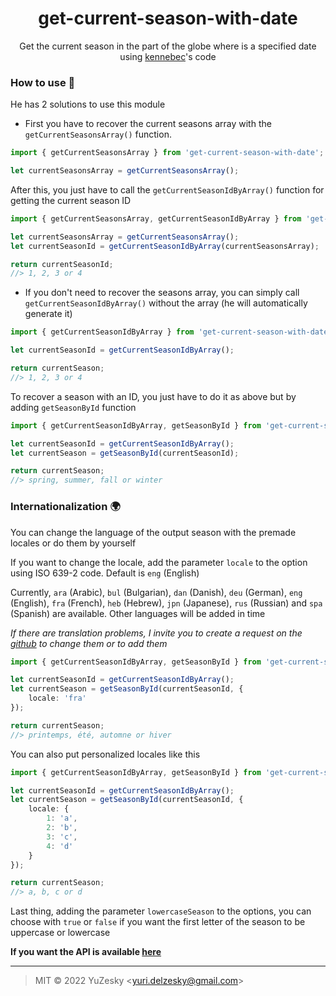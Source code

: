 <div align="center">

# get-current-season-with-date
Get the current season in the part of the globe where is a specified date using [kennebec](https://stackoverflow.com/a/5671172)'s code

</div>

### How to use 🤔
He has 2 solutions to use this module

- First you have to recover the current seasons array with the `getCurrentSeasonsArray()` function.

```typescript
import { getCurrentSeasonsArray } from 'get-current-season-with-date';

let currentSeasonsArray = getCurrentSeasonsArray();
```

After this, you just have to call the `getCurrentSeasonIdByArray()` function for getting the current season ID

```typescript
import { getCurrentSeasonsArray, getCurrentSeasonIdByArray } from 'get-current-season-with-date';

let currentSeasonsArray = getCurrentSeasonsArray();
let currentSeasonId = getCurrentSeasonIdByArray(currentSeasonsArray);

return currentSeasonId;
//> 1, 2, 3 or 4
```

- If you don't need to recover the seasons array, you can simply call `getCurrentSeasonIdByArray()` without the array (he will automatically generate it)

```typescript
import { getCurrentSeasonIdByArray } from 'get-current-season-with-date';

let currentSeasonId = getCurrentSeasonIdByArray();

return currentSeason;
//> 1, 2, 3 or 4
```

To recover a season with an ID, you just have to do it as above but by adding `getSeasonById` function

```typescript
import { getCurrentSeasonIdByArray, getSeasonById } from 'get-current-season-with-date';

let currentSeasonId = getCurrentSeasonIdByArray();
let currentSeason = getSeasonById(currentSeasonId);

return currentSeason;
//> spring, summer, fall or winter
```

### Internationalization 🌍
You can change the language of the output season with the premade locales or do them by yourself

If you want to change the locale, add the parameter `locale` to the option using ISO 639-2 code. Default is `eng` (English) 

Currently, `ara` (Arabic), `bul` (Bulgarian), `dan` (Danish), `deu` (German), `eng` (English), `fra` (French), `heb` (Hebrew), `jpn` (Japanese), `rus` (Russian) and `spa` (Spanish) are available. Other languages ​​will be added in time

*If there are translation problems, I invite you to create a request on the [github](https://github.com/YuZesky/get-current-season-with-date) to change them or to add them*

```typescript
import { getCurrentSeasonIdByArray, getSeasonById } from 'get-current-season-with-date';

let currentSeasonId = getCurrentSeasonIdByArray();
let currentSeason = getSeasonById(currentSeasonId, {
    locale: 'fra'
});

return currentSeason;
//> printemps, été, automne or hiver
```

You can also put personalized locales like this

```typescript
import { getCurrentSeasonIdByArray, getSeasonById } from 'get-current-season-with-date';

let currentSeasonId = getCurrentSeasonIdByArray();
let currentSeason = getSeasonById(currentSeasonId, {
    locale: {
        1: 'a',
        2: 'b',
        3: 'c',
        4: 'd'
    }
});

return currentSeason;
//> a, b, c or d
```

Last thing, adding the parameter `lowercaseSeason` to the options, you can choose with `true` or `false` if you want the first letter of the season to be uppercase or lowercase

**If you want the API is available [here](docs/modules.md)**

<hr/>

> MIT © 2022 YuZesky <<yuri.delzesky@gmail.com>>